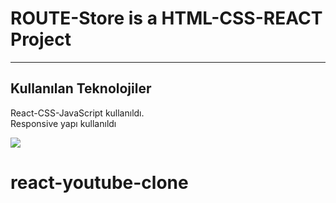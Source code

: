 <h1>ROUTE-Store is a HTML-CSS-REACT Project</h1>

<hr>

<h2>Kullanılan Teknolojiler</h2>

<p>React-CSS-JavaScript kullanıldı. </br> Responsive yapı kullanıldı</p>

![](gif/screen-1.gif)
# react-youtube-clone
